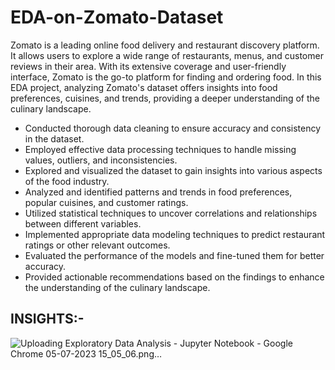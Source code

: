 # EDA-on-Zomato-Dataset
Zomato is a leading online food delivery and restaurant discovery platform. It allows users to explore a wide range of restaurants, menus, and customer reviews in their area. With its extensive coverage and user-friendly interface, Zomato is the go-to platform for finding and ordering food. In this EDA project, analyzing Zomato's dataset offers insights into food preferences, cuisines, and trends, providing a deeper understanding of the culinary landscape.


- Conducted thorough data cleaning to ensure accuracy and consistency in the dataset.
- Employed effective data processing techniques to handle missing values, outliers, and inconsistencies.
- Explored and visualized the dataset to gain insights into various aspects of the food industry.
- Analyzed and identified patterns and trends in food preferences, popular cuisines, and customer ratings.
- Utilized statistical techniques to uncover correlations and relationships between different variables.
- Implemented appropriate data modeling techniques to predict restaurant ratings or other relevant outcomes.
- Evaluated the performance of the models and fine-tuned them for better accuracy.
- Provided actionable recommendations based on the findings to enhance the understanding of the culinary landscape.

## INSIGHTS:-
![Uploading Exploratory Data Analysis - Jupyter Notebook - Google Chrome 05-07-2023 15_05_06.png…]()



